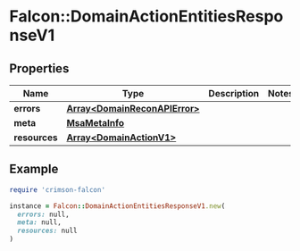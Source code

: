 # Falcon::DomainActionEntitiesResponseV1

## Properties

| Name | Type | Description | Notes |
| ---- | ---- | ----------- | ----- |
| **errors** | [**Array&lt;DomainReconAPIError&gt;**](DomainReconAPIError.md) |  |  |
| **meta** | [**MsaMetaInfo**](MsaMetaInfo.md) |  |  |
| **resources** | [**Array&lt;DomainActionV1&gt;**](DomainActionV1.md) |  |  |

## Example

```ruby
require 'crimson-falcon'

instance = Falcon::DomainActionEntitiesResponseV1.new(
  errors: null,
  meta: null,
  resources: null
)
```

